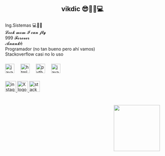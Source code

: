<br clear="both">

<h2 align="center">vikdic 😎🧑‍💻💻</h2>

###

<p align="left">Ing.Sistemas 💻👨‍💻<br>𝓛𝓸𝓸𝓴 𝓶𝓸𝓶 𝓘 𝓬𝓪𝓷 𝓯𝓵𝔂<br>999 𝓕𝓸𝓻𝓮𝓿𝓮𝓻<br>𝓐𝓷𝓪𝓷𝓴é<br>Programador (no tan bueno pero ahí vamos) <br> Stackoverflow casi no lo uso</p> 


###

<div align="left">
  <img src="https://cdn.jsdelivr.net/gh/devicons/devicon/icons/javascript/javascript-original.svg" height="30" alt="javascript logo"  />
  <img width="12" />
  <img src="https://cdn.jsdelivr.net/gh/devicons/devicon/icons/html5/html5-original.svg" height="30" alt="html5 logo"  />
  <img width="12" />
  <img src="https://cdn.jsdelivr.net/gh/devicons/devicon/icons/python/python-original.svg" height="30" alt="python logo"  />
  <img width="12" />
  <img src="https://cdn.jsdelivr.net/gh/devicons/devicon/icons/java/java-original.svg" height="30" alt="java logo"  />
</div>

###

<div align="center">
</div>

###

<div align="left">
  <a href="https://www.instagram.com/vickuta_/" target="_blank">
    <img src="https://img.shields.io/static/v1?message=Instagram&logo=instagram&label=&color=E4405F&logoColor=white&labelColor=&style=for-the-badge" height="35" alt="instagram logo"  />
  </a>
  <a href="https://x.com/vickuta_" target="_blank">
  <img src="https://img.shields.io/static/v1?message=X&logo=x&label=&color=1DA1F2&logoColor=white&labelColor=&style=for-the-badge" height="35" alt="X logo" />
  </a>
  <a href ="https://stackoverflow.com/users/27205577/victor-cantillo" target="_blank">
  <img src="https://img.shields.io/static/v1?message=Stackoverflow&logo=stackoverflow&label=&color=FE7A16&logoColor=white&labelColor=&style=for-the-badge" height="35" alt="stackoverflow logo"  />
  </a>
</div>

###

<br clear="both">

<img align="right" height="150" src="https://media.giphy.com/media/1zRfp0Jwsag4yPekP4/giphy.gif"  />

###

<br clear="both">


###
